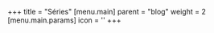 +++
title = "Séries"
[menu.main]
  parent = "blog"
  weight = 2
  [menu.main.params]
    icon = '<i class="fas fa-fw fa-columns text-info"></i>'
+++

